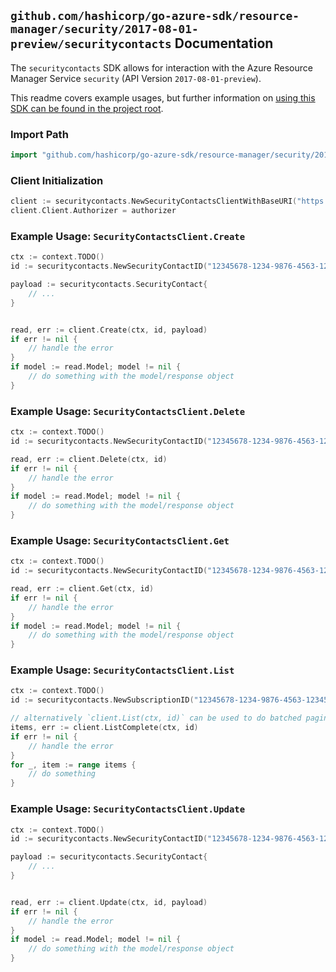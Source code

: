 
## `github.com/hashicorp/go-azure-sdk/resource-manager/security/2017-08-01-preview/securitycontacts` Documentation

The `securitycontacts` SDK allows for interaction with the Azure Resource Manager Service `security` (API Version `2017-08-01-preview`).

This readme covers example usages, but further information on [using this SDK can be found in the project root](https://github.com/hashicorp/go-azure-sdk/tree/main/docs).

### Import Path

```go
import "github.com/hashicorp/go-azure-sdk/resource-manager/security/2017-08-01-preview/securitycontacts"
```


### Client Initialization

```go
client := securitycontacts.NewSecurityContactsClientWithBaseURI("https://management.azure.com")
client.Client.Authorizer = authorizer
```


### Example Usage: `SecurityContactsClient.Create`

```go
ctx := context.TODO()
id := securitycontacts.NewSecurityContactID("12345678-1234-9876-4563-123456789012", "securityContactValue")

payload := securitycontacts.SecurityContact{
	// ...
}


read, err := client.Create(ctx, id, payload)
if err != nil {
	// handle the error
}
if model := read.Model; model != nil {
	// do something with the model/response object
}
```


### Example Usage: `SecurityContactsClient.Delete`

```go
ctx := context.TODO()
id := securitycontacts.NewSecurityContactID("12345678-1234-9876-4563-123456789012", "securityContactValue")

read, err := client.Delete(ctx, id)
if err != nil {
	// handle the error
}
if model := read.Model; model != nil {
	// do something with the model/response object
}
```


### Example Usage: `SecurityContactsClient.Get`

```go
ctx := context.TODO()
id := securitycontacts.NewSecurityContactID("12345678-1234-9876-4563-123456789012", "securityContactValue")

read, err := client.Get(ctx, id)
if err != nil {
	// handle the error
}
if model := read.Model; model != nil {
	// do something with the model/response object
}
```


### Example Usage: `SecurityContactsClient.List`

```go
ctx := context.TODO()
id := securitycontacts.NewSubscriptionID("12345678-1234-9876-4563-123456789012")

// alternatively `client.List(ctx, id)` can be used to do batched pagination
items, err := client.ListComplete(ctx, id)
if err != nil {
	// handle the error
}
for _, item := range items {
	// do something
}
```


### Example Usage: `SecurityContactsClient.Update`

```go
ctx := context.TODO()
id := securitycontacts.NewSecurityContactID("12345678-1234-9876-4563-123456789012", "securityContactValue")

payload := securitycontacts.SecurityContact{
	// ...
}


read, err := client.Update(ctx, id, payload)
if err != nil {
	// handle the error
}
if model := read.Model; model != nil {
	// do something with the model/response object
}
```
